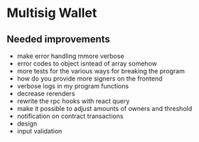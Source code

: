 # Multisig Wallet

## Needed improvements

- make error handling mmore verbose
- error codes to object isntead of array somehow
- more tests for the various ways for breaking the program
- how do you provide more signers on the frontend
- verbose logs in my program functions
- decrease rerenders
- rewrite the rpc hooks with react query
- make it possible to adjust amounts of owners and threshold
- notification on contract transactions
- design
- input validation
